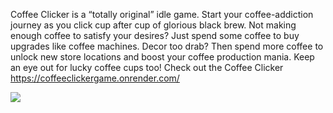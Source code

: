 
Coffee Clicker is a “totally original” idle game.  Start your coffee-addiction journey as you click cup after cup of glorious black brew.  Not making enough coffee to satisfy your desires?  Just spend some coffee to buy upgrades like coffee machines.  Decor too drab?  Then spend more coffee to unlock new store locations and boost your coffee production mania.  Keep an eye out for lucky coffee cups too!  Check out the Coffee Clicker https://coffeeclickergame.onrender.com/


![](https://github.com/yvonneyangH/YiminYangWeb/blob/main/img/coffeeGame.gif)
